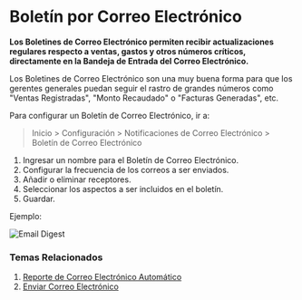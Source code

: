 <!-- add-breadcrumbs -->
# Boletín por Correo Electrónico

**Los Boletines de Correo Electrónico permiten recibir actualizaciones regulares respecto a ventas, gastos y otros números críticos, directamente en la Bandeja de Entrada del Correo Electrónico.**

Los Boletines de Correo Electrónico son una muy buena forma para que los gerentes generales puedan seguir el rastro de grandes números como "Ventas Registradas", "Monto Recaudado" o "Facturas Generadas", etc.

Para configurar un Boletín de Correo Electrónico, ir a:

> Inicio > Configuración > Notificaciones de Correo Electrónico > Boletín de Correo Electrónico

1. Ingresar un nombre para el Boletín de Correo Electrónico.
1. Configurar la frecuencia de los correos a ser enviados.
1. Añadir o eliminar receptores.
1. Seleccionar los aspectos a ser incluidos en el boletín.
1. Guardar.

Ejemplo: 

<img class="screenshot" alt="Email Digest" src="{{docs_base_url}}/assets/img/setup/email/email-digest.png">

### Temas Relacionados
1. [Reporte de Correo Electrónico Automático](/docs/user/manual/es/setting-up/email/auto-email-reports)
1. [Enviar Correo Electrónico](/docs/user/manual/es/setting-up/email/sending-email)
